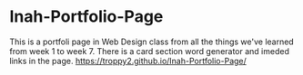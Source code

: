 # Inah-Portfolio-Page
This is a portfoli page in Web Design class from all the things we've learned from week 1 to week 7. There is a card section word generator and imeded links in the page.
https://troppy2.github.io/Inah-Portfolio-Page/
